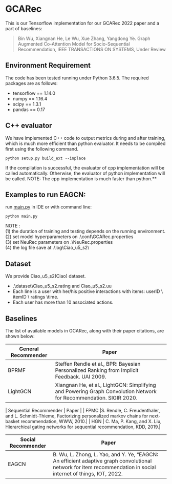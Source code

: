 # GCARec
This is our Tensorflow implementation for our GCARec 2022 paper and a part of baselines:

>Bin Wu, Xiangnan He, Le Wu, Xue Zhang, Yangdong Ye. Graph Augmented Co-Attention Model for Socio-Sequential Recommendation, IEEE TRANSACTIONS ON SYSTEMS, Under Review

## Environment Requirement
The code has been tested running under Python 3.6.5. The required packages are as follows:
* tensorflow == 1.14.0
* numpy == 1.16.4
* scipy == 1.3.1
* pandas == 0.17

## C++ evaluator
We have implemented C++ code to output metrics during and after training, which is much more efficient than python evaluator. It needs to be compiled first using the following command. 
```
python setup.py build_ext --inplace
```
If the compilation is successful, the evaluator of cpp implementation will be called automatically.
Otherwise, the evaluator of python implementation will be called.
NOTE: The cpp implementation is much faster than python.**

## Examples to run EAGCN:
run [main.py](./main.py) in IDE or with command line:
```
python main.py
```

NOTE :   
(1) the duration of training and testing depends on the running environment.  
(2) set model hyperparameters on .\conf\GCARec.properties  
(3) set NeuRec parameters on .\NeuRec.properties  
(4) the log file save at .\log\Ciao_u5_s2\  

## Dataset
We provide Ciao_u5_s2(Ciao) dataset.
  * .\dataset\Ciao_u5_s2.rating and Ciao_u5_s2.uu
  *  Each line is a user with her/his positive interactions with items: userID \ itemID \ ratings \time.
  *  Each user has more than 10 associated actions.

## Baselines
The list of available models in GCARec, along with their paper citations, are shown below:

| General Recommender | Paper                                                                                                         |
|---------------------|---------------------------------------------------------------------------------------------------------------|
| BPRMF               | Steffen Rendle et al., BPR: Bayesian Personalized Ranking from Implicit Feedback. UAI 2009.                   |
| LightGCN            | Xiangnan He, et al., LightGCN: Simplifying and Powering Graph Convolution Network for Recommendation. SIGIR 2020.|

| Sequential Recommender | Paper                                                                                                      |
| FPMC            |S. Rendle, C. Freudenthaler, and L. Schmidt-Thieme, Factorizing personalized markov chains for next-basket recommendation, WWW, 2010.|
| HGN            | C. Ma, P. Kang, and X. Liu, Hierarchical gating networks for sequential recommendation, KDD, 2019.|

| Social Recommender | Paper                                                                                                      |
|--------------------|------------------------------------------------------------------------------------------------------------|
| EAGCN              | B. Wu, L. Zhong, L. Yao, and Y. Ye, “EAGCN: An efficient adaptive graph convolutional network for item recommendation in social internet of things, IOT, 2022.|
